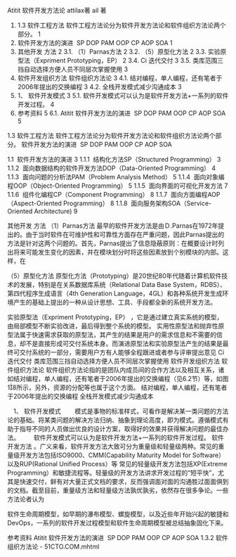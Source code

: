 Atitit 软件开发方法论 attilax著 ail 著

1. 1.3 软件工程方法 软件工程方法论分为软件开发方法论和软件组织方法论两个部分。	1
2. 软件开发方法的演进  SP DOP PAM OOP CP AOP SOA	1
3. 其他开发 方法	2
3.1. （1）Parnas方法	2
3.2. （5）原型化方法	2
3.3. 实验原型法（Expriment Prototyping，EP）	2
3.4. Ci 迭代交付	3
3.5. 类库范围三挡自动选择方便人员不同层次掌握使用	3
4. 软件开发组织方法 软件组织方法论	3
4.1. 结对编程，单人编程，还有笔者于2006年提出的交换编程	3
4.2. 全栈开发模式减少沟通成本	3
5. 1、 软件开发模式	3
5.1. 软件开发模式可以认为是软件开发方法+一系列的软件开发过程。	4
6. 参考资料	5
6.1. Atitit  软件开发方法的演进  SP DOP PAM OOP CP AOP SOA	5


1.3 软件工程方法 软件工程方法论分为软件开发方法论和软件组织方法论两个部分。
软件开发方法的演进  SP DOP PAM OOP CP AOP SOA


1.1  软件开发方法的演进 3
1.1.1  结构化方法SP（Structured Programming） 3
1.1.2  面向数据结构的软件开发方法DOP（Data-Oriented Programming） 4
1.1.3  面向问题的分析法PAM（Problem Analysis Method） 5
1.1.4  面向对象编程OOP（Object-Oriented Programming） 5
1.1.5  面向界面的可视化开发方法 7
1.1.6  组件化编程CP（Component Programming） 8
1.1.7  面向方面编程AOP（Aspect-Oriented Programming） 8
1.1.8  面向服务架构SOA（Service-Oriented Architecture) 9

其他开发 方法
（1）Parnas方法
最早的软件开发方法是由Ｄ.Parnas在1972年提出的。由于当时软件在可维护性和可靠性方面存在严重问题，因此Parnas提出的方法是针对这两个问题的。首先，Parnas提出了信息隐蔽原则：在概要设计时列出将来可能发生变化的因素，并在模块划分时将这些因素放到个别模块的内部。这样，在

（5）原型化方法
原型化方法（Prototyping）是20世纪80年代随着计算机软件技术的发展，特别是在关系数据库系统（Relational Data Base System，RDBS）、第四代程序生成语言（4th Generation Language，4GL）和各种系统开发生成环境产生的基础上提出的一种从设计思想、工具、手段都全新的系统开发方法。

实验原型法（Expriment Prototyping，EP）
，它是通过建立真实系统的模型，由局部模型不断实验改进，最后得到整个系统的模型。
实用性原型法和抛弃性原型法属于快速需求获取的原型法，其产生的结果是用户的需求信息和不需要的信息，却不是直接形成可交付系统本身。而演进原型法和实验原型法产生的结果是最终可交付系统的一部分，需要用户方有人能够全程跟进或者参与评审提出意见
Ci 迭代交付
类库范围三挡自动选择方便人员不同层次掌握使用
软件开发组织方法 软件组织方法论
软件组织方法论指的是团队内成员间的合作方法以及相互关系，诸如结对编程，单人编程，还有笔者于2006年提出的交换编程（见6.2节）等，如图18所示，另外，资源的分配等也属于这个方面。
结对编程，单人编程，还有笔者于2006年提出的交换编程
全栈开发模式减少沟通成本

　1、 软件开发模式
　　模式是事物的标准样式，可看作是解决某一类问题的方法论的基础。将某类问题的解决方法归纳、抽象到理论高度，即为模式。遵循模式有助于指导不同的人员做出优良的设计方案，取得好的效果并获得解决问题的最佳办法。
　　软件开发模式可以认为是软件开发方法+一系列的软件开发过程。
软件开发方法
。广义来看，软件开发方法大致可分为重量级和轻量级两种。常见的重量级开发方法包括ISO9000、CMM(Capability Maturity Model for Software）以及RUP(Rational Unified Process）等
常见的轻量级开发方法包括XP(Extreme Programming）和敏捷流程等。轻量级的开发方法讲求开发过程的“短平快”，尤其是快速交付，鲜有对大量正式文档的要求，反而强调面对面的沟通胜过面面俱到的文档。截至目前，重量级方法和轻量级方法孰优孰劣，依然存在很多争论。一些方法论者认为


软件生命周期模型，如早期的瀑布模型、螺旋模型，以及近些年开始兴起的敏捷和DevOps，一系列的软件开发过程模型和软件生命周期模型被总结抽象固化下来。


参考资料
Atitit  软件开发方法的演进  SP DOP PAM OOP CP AOP SOA
1.3.2 软件组织方法论 - 51CTO.COM.mhtml
